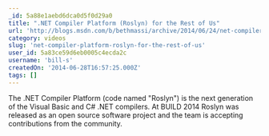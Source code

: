 ```yaml
---
_id: 5a88e1aebd6dca0d5f0d29a0
title: ".NET Compiler Platform (Roslyn) for the Rest of Us"
url: 'http://blogs.msdn.com/b/bethmassi/archive/2014/06/24/net-compiler-platform-quot-roslyn-quot-for-the-rest-of-us.aspx'
category: videos
slug: 'net-compiler-platform-roslyn-for-the-rest-of-us'
user_id: 5a83ce59d6eb0005c4ecda2c
username: 'bill-s'
createdOn: '2014-06-28T16:57:25.000Z'
tags: []
---
```


The .NET Compiler Platform (code named "Roslyn") is the next generation of the Visual Basic and C# .NET compilers. At BUILD 2014 Roslyn was released as an open source software project and the team is accepting contributions from the community.
